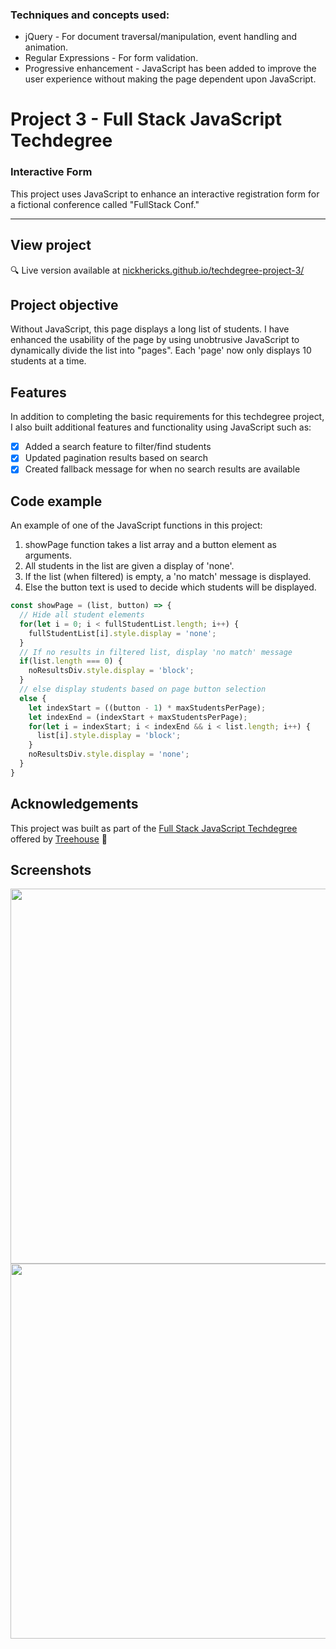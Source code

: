 



### Techniques and concepts used:
- jQuery - For  document traversal/manipulation, event handling and animation.
- Regular Expressions - For form validation.
- Progressive enhancement - JavaScript has been added to improve the user experience without making the page dependent upon JavaScript.






# Project 3 - Full Stack JavaScript Techdegree

### Interactive Form
This project uses JavaScript to enhance an interactive registration form for a fictional conference called "FullStack Conf."

***

## View project
:mag: Live version available at [nickhericks.github.io/techdegree-project-3/](https://nickhericks.github.io/techdegree-project-3/)

## Project objective
Without JavaScript, this page displays a long list of students. I have enhanced the usability of the page by using unobtrusive JavaScript to dynamically divide the list into "pages". Each 'page' now only displays 10 students at a time.

## Features
In addition to completing the basic requirements for this techdegree project, I also built additional features and functionality using JavaScript such as:

- [x] Added a search feature to filter/find students
- [x] Updated pagination results based on search
- [x] Created fallback message for when no search results are available

## Code example
An example of one of the JavaScript functions in this project:
1. showPage function takes a list array and a button element as arguments.
2. All students in the list are given a display of 'none'.
3. If the list (when filtered) is empty, a 'no match' message is displayed.
4. Else the button text is used to decide which students will be displayed.

```javascript
const showPage = (list, button) => {
  // Hide all student elements
  for(let i = 0; i < fullStudentList.length; i++) {
    fullStudentList[i].style.display = 'none';
  }
  // If no results in filtered list, display 'no match' message
  if(list.length === 0) {
    noResultsDiv.style.display = 'block';
  }
  // else display students based on page button selection
  else {
    let indexStart = ((button - 1) * maxStudentsPerPage);
    let indexEnd = (indexStart + maxStudentsPerPage);
    for(let i = indexStart; i < indexEnd && i < list.length; i++) {
      list[i].style.display = 'block';
    }
    noResultsDiv.style.display = 'none';
  }
}
```

## Acknowledgements
This project was built as part of the [Full Stack JavaScript Techdegree](https://join.teamtreehouse.com/techdegree/) offered by [Treehouse](https://teamtreehouse.com) :raised_hands:

## Screenshots
<img src="https://res.cloudinary.com/dtqevfsxh/image/upload/v1550218337/portfolio/interactive-form-1.png" height="600px"><span width="200px"><img src="https://res.cloudinary.com/dtqevfsxh/image/upload/v1550218338/portfolio/interactive-firm-2.png" height="600px">
